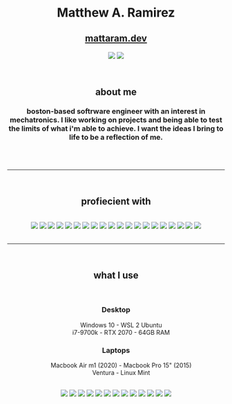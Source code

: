 <div align="center">
    <h1>Matthew A. Ramirez</h1>
    <h2><a href="https://www.mattaram.dev">mattaram.dev</a></h2>
    <img align="center" src="https://github-readme-stats.vercel.app/api?username=mars-1002&hide=stars,issues&include_all_commits=true&count_private=true&show_icons=true&theme=transparent" />
    <img align="center" src="https://github-readme-stats.vercel.app/api/top-langs/?username=mars-1002&layout=compact&theme=transparent" />
    <br><br><br> 
    <h2>about me</h2>
    <h3>boston-based softrware engineer with an interest in mechatronics. I like working on projects and being able to test the limits of what i'm able to achieve. I want the ideas I bring to life to be a reflection of me.</h3>
    <br><br>
    <hr><br>
    <h2>profiecient with</h2>
    <br>
    <div>
        <img src="https://img.shields.io/badge/Windows-0078D6?style=for-the-badge&logo=windows&logoColor=white">
        <img src="https://img.shields.io/badge/mac%20os-000000?style=for-the-badge&logo=macos&logoColor=F0F0F0">
        <img src="https://img.shields.io/badge/html5-%23E34F26.svg?style=for-the-badge&logo=html5&logoColor=white">
        <img src="https://img.shields.io/badge/java-%23ED8B00.svg?style=for-the-badge&logo=openjdk&logoColor=white">
        <img src="https://img.shields.io/badge/css3-%231572B6.svg?style=for-the-badge&logo=css3&logoColor=white">
        <img src="https://img.shields.io/badge/javascript-%23323330.svg?style=for-the-badge&logo=javascript&logoColor=%23F7DF1E">
        <img src="https://img.shields.io/badge/react-%2320232a.svg?style=for-the-badge&logo=react&logoColor=%2361DAFB">
        <img src="https://img.shields.io/badge/node.js-6DA55F?style=for-the-badge&logo=node.js&logoColor=white">
        <img src="https://img.shields.io/badge/python-3670A0?style=for-the-badge&logo=python&logoColor=ffdd54">
        <img src="https://img.shields.io/badge/jquery-%230769AD.svg?style=for-the-badge&logo=jquery&logoColor=white">
        <img src="https://img.shields.io/badge/django-%23092E20.svg?style=for-the-badge&logo=django&logoColor=white">
        <img src="https://img.shields.io/badge/postgres-%23316192.svg?style=for-the-badge&logo=postgresql&logoColor=white">
        <img src="https://img.shields.io/badge/MongoDB-%234ea94b.svg?style=for-the-badge&logo=mongodb&logoColor=white">
        <img src="https://img.shields.io/badge/AWS-%23FF9900.svg?style=for-the-badge&logo=amazon-aws&logoColor=white">
        <img src="https://img.shields.io/badge/git-%23F05033.svg?style=for-the-badge&logo=git&logoColor=white">
        <img src="https://img.shields.io/badge/Postman-FF6C37?style=for-the-badge&logo=postman&logoColor=white">
        <img src="https://img.shields.io/badge/netlify-%23000000.svg?style=for-the-badge&logo=netlify&logoColor=#00C7B7">
        <img src="https://img.shields.io/badge/markdown-%23000000.svg?style=for-the-badge&logo=markdown&logoColor=white">
        <img src="https://img.shields.io/badge/heroku-%23430098.svg?style=for-the-badge&logo=heroku&logoColor=white">
        <img src ="https://img.shields.io/badge/docker-%230db7ed.svg?style=for-the-badge&logo=docker&logoColor=white">
    </div>
    <br><hr><br>
    <h2>what I use</h2>
    <br>
    <div>
        <h3>Desktop</h3>
        <ul style="list-style-type: none;">
            <li>Windows 10 - WSL 2 Ubuntu</li>
            <li>i7-9700k - RTX 2070 - 64GB RAM</li>
            <li> </li> 
        </ul>
        <h3>Laptops</h3>
        <ul style="list-style-type: none;">
            <li>Macbook Air m1 (2020) - Macbook Pro 15" (2015)</li>
            <li>Ventura - Linux Mint</li>
            <li> </li> 
        </ul>
    </div>
    <br>
    <div>
        <img src="https://img.shields.io/badge/Windows-0078D6?style=for-the-badge&logo=windows&logoColor=white">
        <img src="https://img.shields.io/badge/mac%20os-000000?style=for-the-badge&logo=macos&logoColor=F0F0F0">
        <img src="https://img.shields.io/badge/adobe%20photoshop-%2331A8FF.svg?style=for-the-badge&logo=adobe%20photoshop&logoColor=white">
        <img src="https://img.shields.io/badge/adobe%20illustrator-%23FF9A00.svg?style=for-the-badge&logo=adobe%20illustrator&logoColor=white">
        <img src="https://img.shields.io/badge/Adobe%20Premiere%20Pro-9999FF.svg?style=for-the-badge&logo=Adobe%20Premiere%20Pro&logoColor=white">
        <img src="https://img.shields.io/badge/Aseprite-FFFFFF?style=for-the-badge&logo=Aseprite&logoColor=#7D929E">
        <img src="https://img.shields.io/badge/blender-%23F5792A.svg?style=for-the-badge&logo=blender&logoColor=white">
        <img src="https://img.shields.io/badge/IntelliJIDEA-000000.svg?style=for-the-badge&logo=intellij-idea&logoColor=white">
        <img src="https://img.shields.io/badge/Obsidian-%23483699.svg?style=for-the-badge&logo=obsidian&logoColor=white">
        <img src="https://img.shields.io/badge/CLion-black?style=for-the-badge&logo=clion&logoColor=white">
        <img src="https://img.shields.io/badge/Visual%20Studio%20Code-0078d7.svg?style=for-the-badge&logo=visual-studio-code&logoColor=white">
        <img src="https://img.shields.io/badge/Notion-%23000000.svg?style=for-the-badge&logo=notion&logoColor=white">
        <img src="https://img.shields.io/badge/Discord-%235865F2.svg?style=for-the-badge&logo=discord&logoColor=white">
    </div>
</div>

